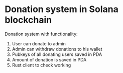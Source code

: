 # Donation system in Solana blockchain

Donation system with functionality:

1. User can donate to admin
2. Admin can withdraw donations to his wallet
3. Pubkeys of all donating users saved in PDA
4. Amount of donation is saved in PDA
5. Rust client to check working
